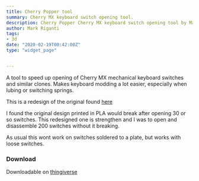 ```yaml
---
title: Cherry Popper tool
summary: Cherry MX keyboard switch opening tool.
description: Cherry Popper Cherry MX keyboard switch opening tool by Mark Riganti
author: Mark Riganti 
tags:
- 3d
date: "2020-02-19T00:42:00Z"
type: "widget_page" 


---
```



A tool to speed up opening of Cherry MX mechanical keyboard switches and similar clones. Makes keyboard modding a lot easier, especially when lubing or switching springs.

This is a redesign of the original found [here](http://kbdlab.co.kr/index.php?mid=board_etc&search_target=nick_name&search_keyword=%EC%95%84%EC%B9%A8%EC%97%90%E2%84%A2&document_srl=101589.)

I found the original design printed in PLA would break after opening 30 or so switches. This redesigned one is strengthen and I was to open and disassemble 200 switches without it breaking.

As usual this wont work on switches soldered to a plate, but works with loose switches.



### Download 

Downloadable on [thingiverse](https://www.thingiverse.com/thing:2685653)


